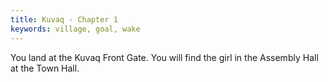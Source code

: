```yaml
---
title: Kuvaq - Chapter 1
keywords: village, goal, wake
---
```

You land at the Kuvaq Front Gate. You will find the girl in the Assembly Hall at the Town Hall.
